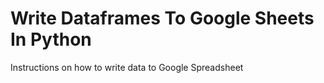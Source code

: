# Write Dataframes To Google Sheets In Python
Instructions on how to write data to Google Spreadsheet
